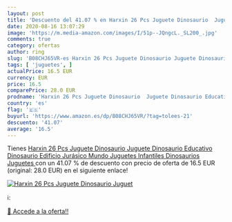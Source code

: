 ```yaml
---
layout: post
title: 'Descuento del 41.07 % en Harxin 26 Pcs Juguete Dinosaurio  Juguet'
date: 2020-08-16 13:07:29
image: 'https://m.media-amazon.com/images/I/51p--JQngcL._SL200_.jpg'
comments: true
category: ofertas
author: ring
slug: 'B08CHJ65VR-es Harxin 26 Pcs Juguete Dinosaurio Juguete Dinosaurio...'
tags: [ 'juguetes', ]
actualPrice: 16.5 EUR
currency: EUR
price: 16.5
comparePrice: 28.0 EUR
prodname: 'Harxin 26 Pcs Juguete Dinosaurio  Juguete Dinosaurio Educativo Dinosaurio Edificio Jurásico Mundo Juguetes Infantiles  Dinosaurios Juguetes '
country: 'es'
flag: '🇪🇸'
buyurl: 'https://www.amazon.es/dp/B08CHJ65VR/?tag=tolees-21'
descuento: '41.07'
average: '16.5'
---
```


Tienes [Harxin 26 Pcs Juguete Dinosaurio  Juguete Dinosaurio Educativo Dinosaurio Edificio Jurásico Mundo Juguetes Infantiles  Dinosaurios Juguetes ](https://www.amazon.es/dp/B08CHJ65VR/?tag=tolees-21) con un 41.07 % de descuento con precio de oferta de 16.5 EUR (original: 28.0 EUR) en el siguiente enlace!

[![Harxin 26 Pcs Juguete Dinosaurio  Juguet](https://m.media-amazon.com/images/I/51p--JQngcL._SL200_.jpg)](https://www.amazon.es/dp/B08CHJ65VR/?tag=tolees-21)

ℹ️:


[🛒 Accede a la oferta!!](https://www.amazon.es/dp/B08CHJ65VR/?tag=tolees-21)
